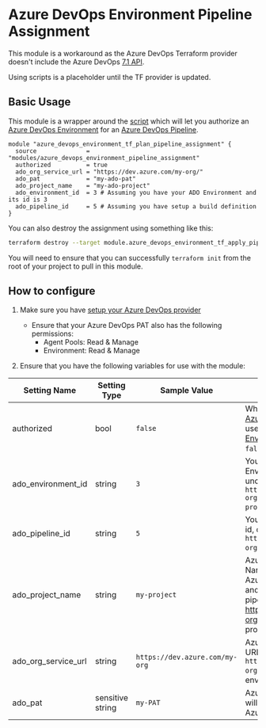 # Azure DevOps Environment Pipeline Assignment

This module is a workaround as the Azure DevOps Terraform provider doesn't include the Azure DevOps [7.1 API](https://github.com/MicrosoftDocs/vsts-rest-api-specs/tree/master/specification/distributedTask/7.1).

Using scripts is a placeholder until the TF provider is updated.

## Basic Usage

This module is a wrapper around the [script](/infra/terraform/modules/azure_devops_environment_pipeline_assignment/azure_devops_environment_pipeline_assignment.sh) which will let you authorize an [Azure DevOps Environment](https://docs.microsoft.com/en-us/azure/devops/pipelines/process/environments?view=azure-devops) for an [Azure DevOps Pipeline](https://docs.microsoft.com/en-us/azure/devops/pipelines/get-started/what-is-azure-pipelines?view=azure-devops).

```hcl
module "azure_devops_environment_tf_plan_pipeline_assignment" {
  source              = "modules/azure_devops_environment_pipeline_assignment"
  authorized          = true
  ado_org_service_url = "https://dev.azure.com/my-org/"
  ado_pat             = "my-ado-pat"
  ado_project_name    = "my-ado-project"
  ado_environment_id  = 3 # Assuming you have your ADO Environment and its id is 3
  ado_pipeline_id     = 5 # Assuming you have setup a build definition 
}
```

You can also destroy the assignment using something like this:

```bash
terraform destroy --target module.azure_devops_environment_tf_apply_pipeline_assignment.null_resource.azure_devops_environment_pipeline_assignment_remove
```

You will need to ensure that you can successfully `terraform init` from the root of your project to pull in this module.

## How to configure

1. Make sure you have [setup your Azure DevOps provider](https://registry.terraform.io/providers/microsoft/azuredevops/latest/docs/guides/authenticating_using_the_personal_access_token#configure-environment-variables)
    * Ensure that your Azure DevOps PAT also has the following permissions:
        * Agent Pools: Read & Manage
        * Environment: Read & Manage

2. Ensure that you have the following variables for use with the module:

| Setting Name | Setting Type | Sample Value | Notes |
|--|--|--|--|
| authorized | bool | `false` | Whether to authorize your [Azure DevOps Pipeline](https://docs.microsoft.com/en-us/azure/devops/pipelines/get-started/what-is-azure-pipelines?view=azure-devops) to use an [Azure DevOps Environment](https://docs.microsoft.com/en-us/azure/devops/pipelines/process/environments?view=azure-devops), defaults to `false`. |
| ado_environment_id | string | `3` | Your Azure DevOps Environment id, check under `https://dev.azure.com/<my-org>/<my-project>/_environments`. |
| ado_pipeline_id | string | `5` | Your Azure DevOps Pipeline id, check under `https://dev.azure.com/<my-org>/<my-project>/_build`. |
| ado_project_name | string | `my-project` | Azure DevOps Project Name which hosts the Azure DevOps environment and the Azure DevOps pipeline, e.g. for the URL https://dev.azure.com/my-org/my-project you will provide `my-project`. |
| ado_org_service_url | string | `https://dev.azure.com/my-org` | Azure DevOps Organization URL e.g. `https://dev.azure.com/my-org` for your Azure DevOps environment. |
| ado_pat | sensitive string | `my-PAT` | Azure DevOps PAT which will be used to provision the Azure DevOps environment. |
